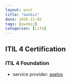 ```yaml
---
layout: post
title: "ownbiz"
date: 2020-11-02
tags: [ownbiz]
categories: [Life]
---
```


## ITIL 4 Certification

### ITIL 4 Foundation

- service provider: [axelos](https://www.axelos.com/welcome-to-itil-4)
